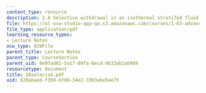 ```yaml
---
content_type: resource
description: 2.8 Selective withdrawal in an isothermal stratifed fluid
file: https://ol-ocw-studio-app-qa.s3.amazonaws.com/courses/1-63-advanced-fluid-dynamics-of-the-environment-fall-2002/820abaedf3b9bfd834e23363abe5ee73_28seleciso.pdf
file_type: application/pdf
learning_resource_types:
- Lecture Notes
ocw_type: OCWFile
parent_title: Lecture Notes
parent_type: CourseSection
parent_uid: 8e97ad61-5a17-09fa-6ecd-9633ab2ab9d9
resourcetype: Document
title: 28seleciso.pdf
uid: 820abaed-f3b9-bfd8-34e2-3363abe5ee73
---
```

